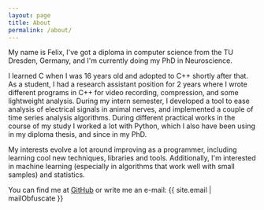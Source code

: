 ```yaml
---
layout: page
title: About
permalink: /about/
---
```


My name is Felix, I've got a diploma in computer science from the TU Dresden,
Germany, and I'm currently doing my PhD in Neuroscience.

I learned C when I was 16 years old and adopted to C++ shortly after that. As a
student, I had a research assistant position for 2 years where I wrote
different programs in C++ for video recording, compression, and some
lightweight analysis. During my intern semester, I developed a tool to ease
analysis of electrical signals in animal nerves, and implemented a couple of
time series analysis algorithms. During different practical works in the course
of my study I worked a lot with Python, which I also have been using in my
diploma thesis, and since in my PhD.

My interests evolve a lot around improving as a programmer, including learning
cool new techniques, libraries and tools. Additionally, I'm interested in
machine learning (especially in algorithms that work well with small samples)
and statistics.

You can find me at [GitHub](https://github.com/knorrfg) or write me an e-mail: 
{{ site.email | mailObfuscate }}
